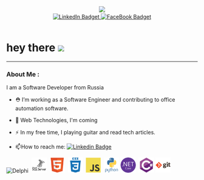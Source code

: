 <div id="header" align="center">
    <img src="https://media.giphy.com/media/Y4ak9Ki2GZCbJxAnJD/giphy.gif" width="200" />
</div>
<div id="badges" align="center">
  <a href="https://www.linkedin.com/in/dvabramov/">
    <img src="https://shields.io/badge/LinkedIn-blue?logo=linkedin&Color=white&style=for-the-badge" alt="LinkedIn Badget" />
  </a>
  <a href="https://www.facebook.com/denis.abramov.9/">
    <img src="https://shields.io/badge/FaceBook-white?logo=FaceBook&Color=blue&style=for-the-badge" alt="FaceBook Badget" />
  </a>
</div>
<div id="counter" align="center">
    <img src="https://komarev.com/ghpvc/?username=abrdv&style=flat-square&color=blue" alt="" />
</div>
<h1>
  hey there
  <img src="https://media.giphy.com/media/hvRJCLFzcasrR4ia7z/giphy.gif" width="30px"/>
</h1>

---
### About Me :
I am a Software Developer from Russia
- :rescue_worker_helmet: I’m working as a Software Engineer and contributing to office automation software.

- :seedling: Web Technologies, I'm coming

- :zap: In my free time, I playing guitar and read tech articles.

- :mailbox:How to reach me: [![Linkedin Badge](https://img.shields.io/badge/-LinkedIn-blue?style=flat&logo=Linkedin&logoColor=white)](https://www.linkedin.com/in/dvabramov/)


<div>
  <img src="https://dtffvb2501i0o.cloudfront.net/images/logos/delphi-logo-1024.png" title="Delphi" alt="Delphi" width="40" height="40"/>&nbsp;
  <img src="https://github.com/devicons/devicon/blob/master/icons/microsoftsqlserver/microsoftsqlserver-plain-wordmark.svg" title="MSSQL"  alt="MSSQL" width="40" height="40"/>&nbsp;
  <img src="https://github.com/devicons/devicon/blob/master/icons/html5/html5-original.svg" title="HTML5" alt="HTML" width="40" height="40"/>&nbsp;
  <img src="https://github.com/devicons/devicon/blob/master/icons/css3/css3-plain-wordmark.svg"  title="CSS3" alt="CSS" width="40" height="40"/>&nbsp;
  <img src="https://github.com/devicons/devicon/blob/master/icons/javascript/javascript-original.svg" title="JavaScript" alt="JavaScript" width="40" height="40"/>&nbsp;
  <img src="https://github.com/devicons/devicon/blob/master/icons/python/python-original-wordmark.svg" title="Python" alt="Python" width="40" height="40"/>
  <img src="https://github.com/devicons/devicon/blob/master/icons/dotnetcore/dotnetcore-original.svg" title="DotNetCore" alt="DotNetCore" width="40" height="40"/>&nbsp;
  <img src="https://github.com/devicons/devicon/blob/master/icons/csharp/csharp-original.svg" title="Csharp" alt="Csharp" width="40" height="40"/>
  <img src="https://github.com/devicons/devicon/blob/master/icons/git/git-original-wordmark.svg" title="Git" **alt="Git" width="40" height="40"/>
</div>
